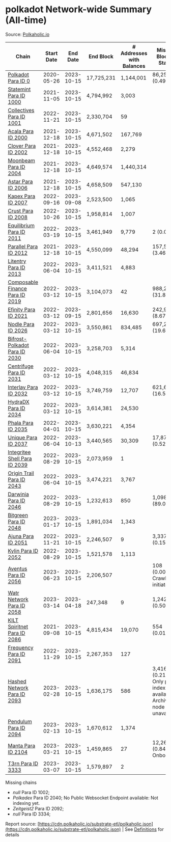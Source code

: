 # polkadot Network-wide Summary (All-time)

Source: [Polkaholic.io](https://polkaholic.io)


| Chain            | Start Date | End Date | End Block | # Addresses with Balances | Missing Blocks / Status |
| ---------------- | ---------- | ---------| --------- | ------------------------- | ----------------------- |
| [Polkadot Para ID 0](/polkadot/0-polkadot) | 2020-05-26 | 2023-10-15 | 17,725,231 |  1,144,001 | 86,255 (0.49%)  |
| [Statemint Para ID 1000](/polkadot/1000-statemint) | 2021-11-05 | 2023-10-15 | 4,794,992 |  3,003 |    |
| [Collectives Para ID 1001](/polkadot/1001-collectives) | 2022-11-21 | 2023-10-15 | 2,330,704 |  59 |    |
| [Acala Para ID 2000](/polkadot/2000-acala) | 2021-12-18 | 2023-10-15 | 4,671,502 |  167,769 |    |
| [Clover Para ID 2002](/polkadot/2002-clover) | 2021-12-18 | 2023-10-15 | 4,552,468 |  2,279 |    |
| [Moonbeam Para ID 2004](/polkadot/2004-moonbeam) | 2021-12-18 | 2023-10-15 | 4,649,574 |  1,440,314 |    |
| [Astar Para ID 2006](/polkadot/2006-astar) | 2021-12-18 | 2023-10-15 | 4,658,509 |  547,130 |    |
| [Kapex Para ID 2007](/polkadot/2007-kapex) | 2022-09-16 | 2023-09-08 | 2,523,500 |  1,065 |    |
| [Crust Para ID 2008](/polkadot/2008-crust) | 2022-10-26 | 2023-10-15 | 1,958,814 |  1,007 |    |
| [Equilibrium Para ID 2011](/polkadot/2011-equilibrium) | 2022-03-19 | 2023-10-15 | 3,461,949 |  9,779 | 2 (0.00%)  |
| [Parallel Para ID 2012](/polkadot/2012-parallel) | 2021-12-18 | 2023-10-15 | 4,550,099 |  48,294 | 157,519 (3.46%)  |
| [Litentry Para ID 2013](/polkadot/2013-litentry) | 2022-06-04 | 2023-10-15 | 3,411,521 |  4,883 |    |
| [Composable Finance Para ID 2019](/polkadot/2019-composable) | 2022-03-12 | 2023-10-15 | 3,104,073 |  42 | 988,228 (31.84%)  |
| [Efinity Para ID 2021](/polkadot/2021-efinity) | 2022-03-12 | 2023-09-15 | 2,801,656 |  16,630 | 242,949 (8.67%)  |
| [Nodle Para ID 2026](/polkadot/2026-nodle) | 2022-03-12 | 2023-10-15 | 3,550,861 |  834,485 | 697,249 (19.64%)  |
| [Bifrost-Polkadot Para ID 2030](/polkadot/2030-bifrost-dot) | 2022-06-04 | 2023-10-15 | 3,258,703 |  5,314 |    |
| [Centrifuge Para ID 2031](/polkadot/2031-centrifuge) | 2022-03-12 | 2023-10-15 | 4,048,315 |  46,834 |    |
| [Interlay Para ID 2032](/polkadot/2032-interlay) | 2022-03-12 | 2023-10-15 | 3,749,759 |  12,707 | 621,626 (16.58%)  |
| [HydraDX Para ID 2034](/polkadot/2034-hydradx) | 2022-03-12 | 2023-10-15 | 3,614,381 |  24,530 |    |
| [Phala Para ID 2035](/polkadot/2035-phala) | 2022-04-01 | 2023-10-15 | 3,630,221 |  4,354 |    |
| [Unique Para ID 2037](/polkadot/2037-unique) | 2022-06-04 | 2023-10-13 | 3,440,565 |  30,309 | 17,877 (0.52%)  |
| [Integritee Shell Para ID 2039](/polkadot/2039-integritee-shell) | 2022-08-29 | 2023-10-15 | 2,073,959 |  1 |    |
| [Origin Trail Para ID 2043](/polkadot/2043-origintrail) | 2022-06-04 | 2023-10-15 | 3,474,221 |  3,767 |    |
| [Darwinia Para ID 2046](/polkadot/2046-darwinia) | 2022-08-29 | 2023-10-15 | 1,232,613 |  850 | 1,098,047 (89.08%)  |
| [Bitgreen Para ID 2048](/polkadot/2048-bitgreen) | 2023-01-17 | 2023-10-15 | 1,891,034 |  1,343 |    |
| [Ajuna Para ID 2051](/polkadot/2051-ajuna) | 2022-11-21 | 2023-10-15 | 2,246,507 |  9 | 3,337 (0.15%)  |
| [Kylin Para ID 2052](/polkadot/2052-kylin) | 2022-08-29 | 2023-10-15 | 1,521,578 |  1,113 |    |
| [Aventus Para ID 2056](/polkadot/2056-aventus) | 2023-06-23 | 2023-10-15 | 2,206,507 |   | 108 (0.00%) Crawling initiated |
| [Watr Network Para ID 2058](/polkadot/2058-watr) | 2023-03-14 | 2023-04-18 | 247,348 |  9 | 1,242 (0.50%)  |
| [KILT Spiritnet Para ID 2086](/polkadot/2086-kilt) | 2021-09-08 | 2023-10-15 | 4,815,434 |  19,070 | 554 (0.01%)  |
| [Frequency Para ID 2091](/polkadot/2091-frequency) | 2022-11-29 | 2023-10-15 | 2,267,353 |  127 |    |
| [Hashed Network Para ID 2093](/polkadot/2093-hashed) | 2023-02-28 | 2023-10-15 | 1,636,175 |  586 | 3,416 (0.21%) Only partial index available: Archive node unavailable |
| [Pendulum Para ID 2094](/polkadot/2094-pendulum) | 2023-02-13 | 2023-10-15 | 1,670,612 |  1,374 |    |
| [Manta Para ID 2104](/polkadot/2104-manta) | 2023-03-21 | 2023-10-15 | 1,459,865 |  27 | 12,262 (0.84%) Onboarding |
| [T3rn Para ID 3333](/polkadot/3333-t3rn) | 2023-03-07 | 2023-10-15 | 1,579,897 |  2 |    |

Missing chains


* *null* Para ID 1002; 
* *Polkadex* Para ID 2040; No Public Websocket Endpoint available: Not indexing yet.
* *Zeitgeist2* Para ID 2092; 
* *null* Para ID 3334; 

Report source: [https://cdn.polkaholic.io/substrate-etl/polkaholic.json](https://cdn.polkaholic.io/substrate-etl/polkaholic.json) | See [Definitions](/DEFINITIONS.md) for details

